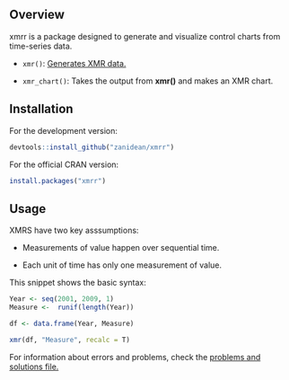 Overview
---------

xmrr is a package designed to generate and visualize control charts from time-series data.

- `xmr()`: [Generates XMR data.](https://sramhc.shinyapps.io/xmrbuilder/)

- `xmr_chart()`: Takes the output from **xmr()** and makes an XMR chart.


Installation
------------

For the development version:

``` R
devtools::install_github("zanidean/xmrr")
```

For the official CRAN version:

``` R
install.packages("xmrr")
```

Usage
------------

XMRS have two key asssumptions:

* Measurements of value happen over sequential time.

* Each unit of time has only one measurement of value.

This snippet shows the basic syntax:

```R
Year <- seq(2001, 2009, 1)
Measure <-  runif(length(Year))

df <- data.frame(Year, Measure)

xmr(df, "Measure", recalc = T)

```
For information about errors and problems, check the [problems and solutions file.](file:///Q:/StrategicResearch/Rules%20and%20Procedures%20Folder/Checklists%20and%20procedures/Procedure%20Manual/Data%20Analysis/Pages/issues.html#xmrr)
